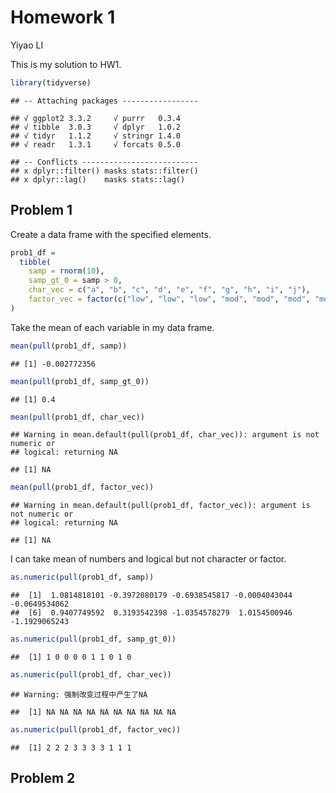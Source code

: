 Homework 1
================
Yiyao LI

This is my solution to HW1.

``` r
library(tidyverse)
```

    ## -- Attaching packages -----------------

    ## √ ggplot2 3.3.2     √ purrr   0.3.4
    ## √ tibble  3.0.3     √ dplyr   1.0.2
    ## √ tidyr   1.1.2     √ stringr 1.4.0
    ## √ readr   1.3.1     √ forcats 0.5.0

    ## -- Conflicts --------------------------
    ## x dplyr::filter() masks stats::filter()
    ## x dplyr::lag()    masks stats::lag()

## Problem 1

Create a data frame with the specified elements.

``` r
prob1_df = 
  tibble(
    samp = rnorm(10),
    samp_gt_0 = samp > 0,
    char_vec = c("a", "b", "c", "d", "e", "f", "g", "h", "i", "j"),
    factor_vec = factor(c("low", "low", "low", "mod", "mod", "mod", "mod", "high", "high", "high"))
)
```

Take the mean of each variable in my data frame.

``` r
mean(pull(prob1_df, samp))
```

    ## [1] -0.002772356

``` r
mean(pull(prob1_df, samp_gt_0))
```

    ## [1] 0.4

``` r
mean(pull(prob1_df, char_vec))
```

    ## Warning in mean.default(pull(prob1_df, char_vec)): argument is not numeric or
    ## logical: returning NA

    ## [1] NA

``` r
mean(pull(prob1_df, factor_vec))
```

    ## Warning in mean.default(pull(prob1_df, factor_vec)): argument is not numeric or
    ## logical: returning NA

    ## [1] NA

I can take mean of numbers and logical but not character or factor.

``` r
as.numeric(pull(prob1_df, samp))
```

    ##  [1]  1.0814818101 -0.3972080179 -0.6938545817 -0.0004043044 -0.0649534062
    ##  [6]  0.9407749592  0.3193542398 -1.0354578279  1.0154500946 -1.1929065243

``` r
as.numeric(pull(prob1_df, samp_gt_0))
```

    ##  [1] 1 0 0 0 0 1 1 0 1 0

``` r
as.numeric(pull(prob1_df, char_vec))
```

    ## Warning: 强制改变过程中产生了NA

    ##  [1] NA NA NA NA NA NA NA NA NA NA

``` r
as.numeric(pull(prob1_df, factor_vec))
```

    ##  [1] 2 2 2 3 3 3 3 1 1 1

## Problem 2
